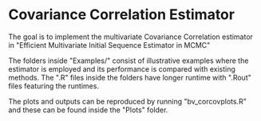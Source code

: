 
<!-- README.md is generated from README.Rmd. Please edit that file -->

# Covariance Correlation Estimator

<!-- badges: start -->
<!-- badges: end -->

The goal is to implement the multivariate Covariance Correlation estimator in 
"Efficient Multivariate Initial Sequence Estimator in MCMC"

The folders inside "Examples/" consist of illustrative examples where the 
estimator is employed and its performance is compared with existing methods.
The ".R" files inside the folders have longer runtime with ".Rout" files 
featuring the runtimes.

The plots and outputs can be reproduced by running "bv_corcovplots.R" and these
can be found inside the "Plots" folder.
